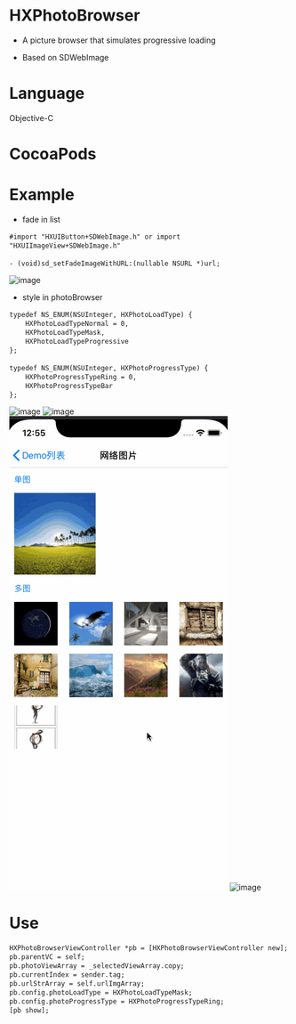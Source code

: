 # HXPhotoBrowser

* A picture browser that simulates progressive loading

* Based on SDWebImage

# Language

Objective-C

# CocoaPods



# Example

* fade in list

```
#import "HXUIButton+SDWebImage.h" or import "HXUIImageView+SDWebImage.h"

- (void)sd_setFadeImageWithURL:(nullable NSURL *)url;
```

![image](https://github.com/xuuhan/HXPhotoBrowser/blob/master/Example/list.gif?raw=true)

* style in photoBrowser

```
typedef NS_ENUM(NSUInteger, HXPhotoLoadType) {
    HXPhotoLoadTypeNormal = 0,
    HXPhotoLoadTypeMask,
    HXPhotoLoadTypeProgressive
};

typedef NS_ENUM(NSUInteger, HXPhotoProgressType) {
    HXPhotoProgressTypeRing = 0,
    HXPhotoProgressTypeBar
};
```
![image](https://github.com/xuuhan/HXPhotoBrowser/blob/master/Example/1.gif?raw=true)
![image](https://github.com/xuuhan/HXPhotoBrowser/blob/master/Example/2.gif?raw=true)
![image](https://github.com/xuuhan/HXPhotoBrowser/blob/master/Example/3.gif?raw=true)
![image](https://github.com/xuuhan/HXPhotoBrowser/blob/master/Example/4.gif?raw=true)

# Use

```
HXPhotoBrowserViewController *pb = [HXPhotoBrowserViewController new];
pb.parentVC = self;
pb.photoViewArray = _selectedViewArray.copy;
pb.currentIndex = sender.tag;
pb.urlStrArray = self.urlImgArray;
pb.config.photoLoadType = HXPhotoLoadTypeMask;
pb.config.photoProgressType = HXPhotoProgressTypeRing;
[pb show];
```
